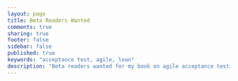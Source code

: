 ```yaml
---
layout: page
title: Beta Readers Wanted
comments: true
sharing: true
footer: false
sidebar: false
published: true
keywords: "acceptance test, agile, lean"
description: "Beta readers wanted for my book on agile acceptance testing"
---
```

<div>
    <script type="text/javascript">
    function trackOutboundLink(link, category, action) {

        try {
            _gaq.push(['_trackEvent', category , action]);
        } catch(err){}

        setTimeout(function() {
            document.location.href = link.href;
        }, 100);
    }
    </script>
</div>

<a href="https://leanpub.com/essential_acceptance_testing" onClick="trackOutboundLink(this, 'Outbound Links', 'leanpub.com'); return false;">{% img right ../images/eat_book.png 325 450 'Essential Acceptance Testing is available on Leanpub'%}</a>

I'm looking for beta readers to help with my book <a href="https://leanpub.com/essential_acceptance_testing" onClick="trackOutboundLink(this, 'Outbound Links', 'leanpub.com'); return false;">Essential Acceptance Testing</a>. It's only short, probably around 15,000-20,000 words. It discusses the generally accepted testing strategies used in agile circles and critiques what has become the "norm".


## Lean Publishing

It's a lean publishing effort. If there's no interest, I won't waste my time writing something nobody wants. What I really want though is to engage potential readers and encourage them to feedback, here or at <a href="https://leanpub.com/essential_acceptance_testing" onClick="trackOutboundLink(this, 'Outbound Links', 'leanpub.com'); return false;">Leanpub</a>. So if you don't mind reading it as it's being written, bag a copy at <a href="https://leanpub.com/essential_acceptance_testing" onClick="trackOutboundLink(this, 'Outbound Links', 'leanpub.com'); return false;">Leanpub</a>.


If you'd like to get involved and help me by giving me your feedback, use coupon code **`bUqh1aAXvaQh`** at <a href="https://leanpub.com/essential_acceptance_testing" onClick="trackOutboundLink(this, 'Outbound Links', 'leanpub.com'); return false;">Leanpub</a> to download your **free** copy until 27th March.

